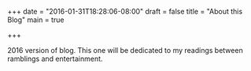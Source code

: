 +++
date = "2016-01-31T18:28:06-08:00"
draft = false
title = "About this Blog"
main = true

+++

2016 version of blog.  This one will be dedicated to my readings between ramblings and entertainment.
